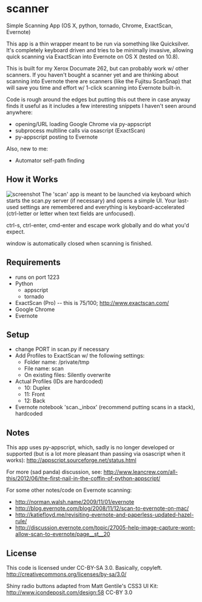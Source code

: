 scanner
=======

Simple Scanning App (OS X, python, tornado, Chrome, ExactScan, Evernote)

This app is a thin wrapper meant to be run via something like Quicksilver.
It's completely keyboard driven and tries to be minimally invasive, allowing
quick scanning via ExactScan into Evernote on OS X (tested on 10.8).

This is built for my Xerox Documate 262, but can probably work w/ other scanners.
If you haven't bought a scanner yet and are thinking about scanning into Evernote
there are scanners (like the Fujitsu ScanSnap) that will save you time and effort
w/ 1-click scanning into Evernote built-in.

Code is rough around the edges but putting this out there in case anyway finds it
useful as it includes a few interesting snippets I haven't seen around anywhere:
- opening/URL loading Google Chrome via py-appscript
- subprocess multiline calls via osascript (ExactScan)
- py-appscript posting to Evernote

Also, new to me:
- Automator self-path finding


How it Works
------------
![screenshot](https://www.evernote.com/shard/s1/sh/b063ac72-6056-4702-95f0-18b7fe6f7afc/63af8e838970dcc40a42a4adef42097a/res/afe260b3-f54d-446b-b2c5-86b1d9f8bead/skitch.png)
The 'scan' app is meant to be launched via keyboard which starts the scan.py server
(if necessary) and opens a simple UI. Your last-used settings are remembered and
everything is keyboard-accelerated (ctrl-letter or letter when text fields are unfocused).

ctrl-s, ctrl-enter, cmd-enter and escape work globally and do what you'd expect.

window is automatically closed when scanning is finished.


Requirements
------------
- runs on port 1223
- Python
  - appscript
  - tornado
- ExactScan (Pro) -- this is $75/$100; http://www.exactscan.com/
- Google Chrome
- Evernote


Setup
-----
- change PORT in scan.py if necessary
- Add Profiles to ExactScan w/ the following settings: 
  - Folder name: /private/tmp
  - File name: scan
  - On existing files: Silently overwrite
- Actual Profiles (IDs are hardcoded)
  - 10: Duplex
  - 11: Front
  - 12: Back
- Evernote notebook 'scan._inbox' (recommend putting scans in a stack), hardcoded

Notes
-----
This app uses py-appscript, which, sadly is no longer developed or
supported (but is a lot more pleasant than passing via osascript when it works): 
http://appscript.sourceforge.net/status.html

For more (sad panda) discussion, see:
http://www.leancrew.com/all-this/2012/06/the-first-nail-in-the-coffin-of-python-appscript/

For some other notes/code on Evernote scanning:
- http://norman.walsh.name/2009/11/01/evernote
- http://blog.evernote.com/blog/2008/11/12/scan-to-evernote-on-mac/
- http://katiefloyd.me/revisiting-evernote-and-paperless-updated-hazel-rule/
- http://discussion.evernote.com/topic/27005-help-image-capture-wont-allow-scan-to-evernote/page__st__20

License
-------
This code is licensed under CC-BY-SA 3.0. Basically, copyleft.
http://creativecommons.org/licenses/by-sa/3.0/

Shiny radio buttons adapted from Matt Gentile's CSS3 UI Kit: http://www.icondeposit.com/design:58
CC-BY 3.0
